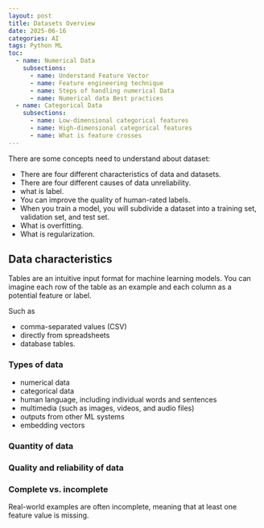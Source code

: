 ```yaml
---
layout: post
title: Datasets Overview
date: 2025-06-16
categories: AI
tags: Python ML 
toc: 
  - name: Numerical Data 
    subsections:
      - name: Understand Feature Vector
      - name: Feature engineering technique 
      - name: Steps of handling numerical Data 
      - name: Numerical data Best practices
  - name: Categorical Data
    subsections:
      - name: Low-dimensional categorical features
      - name: High-dimensional categorical features
      - name: What is feature crosses
---
```


There are some concepts need to understand about dataset:
- There are four different characteristics of data and datasets.
- There are four different causes of data unreliability.
- what is label.
- You can improve the quality of human-rated labels.
- When you train a model, you will subdivide a dataset into a training set, validation set, and test set.
- What is overfitting.
- What is regularization.


## Data characteristics

Tables are an intuitive input format for machine learning models. You can imagine each row of the table as an example and each column as a potential feature or label. 

Such as 
- comma-separated values (CSV)
- directly from spreadsheets
- database tables.

### Types of data
- numerical data
- categorical data
- human language, including individual words and sentences
- multimedia (such as images, videos, and audio files)
- outputs from other ML systems
- embedding vectors

### Quantity of data


### Quality and reliability of data

### Complete vs. incomplete

Real-world examples are often incomplete, meaning that at least one feature value is missing.

